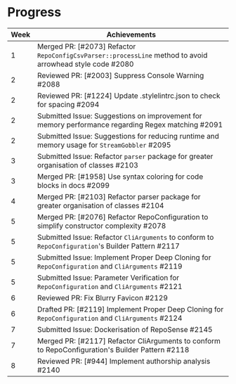 # Progress

| Week | Achievements |
| --- | --- |
| 1 | Merged PR: [#2073] Refactor `RepoConfigCsvParser::processLine` method to avoid arrowhead style code #2080 |
| 2 | Reviewed PR: [#2003] Suppress Console Warning #2088 |
| 2 | Reviewed PR: [#1224] Update .stylelintrc.json to check for spacing #2094|
| 2 | Submitted Issue: Suggestions on improvement for memory performance regarding Regex matching #2091 |
| 2 | Submitted Issue: Suggestions for reducing runtime and memory usage for `StreamGobbler` #2095 |
| 3 | Submitted Issue: Refactor `parser` package for greater organisation of classes #2103|
| 3 | Merged PR: [#1958] Use syntax coloring for code blocks in docs #2099 |
| 4 | Merged PR: [#2103] Refactor parser package for greater organisation of classes #2104 |
| 5 | Merged PR: [#2076] Refactor RepoConfiguration to simplify constructor complexity #2078 |
| 5 | Submitted Issue: Refactor `CliArguments` to conform to `RepoConfiguration`'s Builder Pattern #2117 |
| 5 | Submitted Issue: Implement Proper Deep Cloning for `RepoConfiguration` and `CliArguments` #2119 |
| 5 | Submitted Issue: Parameter Verification for `RepoConfiguration` and `CliArguments` #2121 |
| 6 | Reviewed PR: Fix Blurry Favicon #2129 |
| 6 | Drafted PR: [#2119] Implement Proper Deep Cloning for `RepoConfiguration` and `CliArguments` #2124 |
| 7 | Submitted Issue: Dockerisation of RepoSense #2145 |
| 7 | Merged PR: [#2117] Refactor CliArguments to conform to RepoConfiguration's Builder Pattern #2118 |
| 8 | Reviewed PR: [#944] Implement authorship analysis #2140 |

